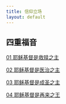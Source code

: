```yaml
---
title: 信仰立场
layout: default
---
```


## 四重福音

[01 耶稣基督是救赎之主](https://www.dropbox.com/s/twzseci6a7fxz8q/01%E8%80%B6%E7%A8%A3%E6%98%AF%E6%8B%AF%E6%95%91%E4%B9%8B%E4%B8%BB.mp3?dl=0)  

[02 耶稣基督是医治之主 ](https://www.dropbox.com/s/nt460r4k0tamzdj/02%E8%80%B6%E7%A8%A3%E6%98%AF%E5%8C%BB%E6%B2%BB%E4%B9%8B%E4%B8%BB.mp3?dl=0)  

[03 耶稣基督是成圣之主](https://www.dropbox.com/s/0hnq409ee1cmeeu/03%E8%80%B6%E7%A8%A3%E6%98%AF%E6%88%90%E5%9C%A3%E4%B9%8B%E4%B8%BB.mp3?dl=0)  

[04 耶稣基督是再来之王](https://www.dropbox.com/s/jnm3zts6gafuvq5/04%E8%80%B6%E7%A8%A3%E6%98%AF%E5%86%8D%E6%9D%A5%E4%B9%8B%E7%8E%8B.mp3?dl=0)
